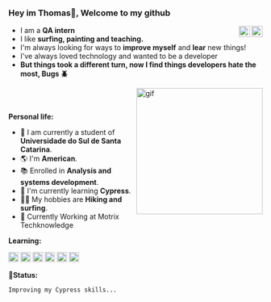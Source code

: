 ### Hey im Thomas👋, Welcome to my github

<a href="https://github.com/Kazeshini3">
  <img align="right" alt="Github" width="22px" src="https://user-images.githubusercontent.com/50798883/196443439-71fee3b1-2665-451c-a8e0-9d322803b4f7.png" />
</a>
<a href="https://www.linkedin.com/in/thomas-pessoa-tech/">
  <img align="right" alt="Linkedin" width="22px" src="https://cdn.jsdelivr.net/gh/devicons/devicon/icons/linkedin/linkedin-original.svg" />
</a>

- I am a **QA intern** 
- I like **surfing, painting and teaching.** 
- I'm always looking for ways to **improve myself** and  **lear** new things!
- I've always loved technology and wanted to be a developer
- **But things took a different turn, now I find things developers hate the most, Bugs 🪲**

<img align="right" alt="gif" width="250px" src="https://usagif.com/wp-content/uploads/gify/zero-two-3.gif" />
<br />
<br />

**Personal life:**

- 🏫 I am currently a student of **Universidade do Sul de Santa Catarina**.
- 🌎 I'm **American**.
- 📚 Enrolled in **Analysis and systems development**.
- 🌱 I'm currently learning **Cypress**. 
- 🏄‍♂️ My hobbies are **Hiking and surfing**.
- 🏢 Currently Working at Motrix Techknowledge



**Learning:**  

<code><img height="20" src="https://iconape.com/wp-content/files/gj/370774/svg/370774.svg"></code>
<code><img height="20" src="https://cdn.jsdelivr.net/gh/devicons/devicon/icons/javascript/javascript-original.svg"></code>
<code><img height="20" src="https://cdn.jsdelivr.net/gh/devicons/devicon/icons/css3/css3-original.svg"></code>
<code><img height="20" src="https://cdn.jsdelivr.net/gh/devicons/devicon/icons/html5/html5-original.svg"></code>
<code><img height="20" src="https://cdn.jsdelivr.net/gh/devicons/devicon/icons/git/git-original.svg"></code>
<code><img height="20" src="https://cdn.jsdelivr.net/gh/devicons/devicon/icons/vscode/vscode-original.svg"></code>
<br />




🗽**Status:**
<!--START_SECTION:waka-->

```text
Improving my Cypress skills...
```

<!--END_SECTION:waka-->

